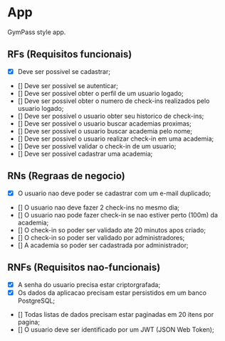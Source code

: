# App

GymPass style app.

## RFs (Requisitos funcionais)
- [x] Deve ser possivel se cadastrar;
- [] Deve ser possivel se autenticar;
- [] Deve ser possivel obter o perfil de um usuario logado;
- [] Deve ser possivel obter o numero de check-ins realizados pelo usuario logado;
- [] Deve ser possivel o usuario obter seu historico de check-ins;
- [] Deve ser possivel o usuario buscar academias proximas;
- [] Deve ser possivel o usuario buscar academia pelo nome;
- [] Deve ser possivel o usuario realizar check-in em uma academia;
- [] Deve ser possivel validar o check-in de um usuario;
- [] Deve ser possivel cadastrar uma academia;

## RNs (Regraas de negocio)
- [x] O usuario nao deve poder se cadastrar com um e-mail duplicado;
- [] O usuario nao deve fazer 2 check-ins no mesmo dia;
- [] O usuario nao pode fazer check-in se nao estiver perto (100m) da academia;
- [] O check-in so poder ser validado ate 20 minutos apos criado;
- [] O check-in so poder ser validado por administradores;
- [] A academia so poder ser cadastrada por administrador;


## RNFs (Requisitos nao-funcionais)
- [x] A senha do usuario precisa estar criptorgrafada;
- [x] Os dados da aplicacao precisam estar persistidos em um banco PostgreSQL;
- [] Todas listas de dados precisam estar paginadas em 20 itens por pagina;
- [] O usuario deve ser identificado por um JWT (JSON Web Token);
